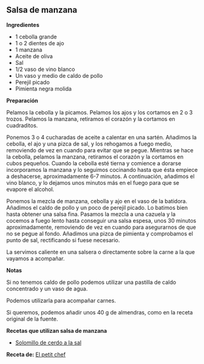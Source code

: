 ## Salsa de manzana

**Ingredientes**

- 1 cebolla grande
- 1 o 2 dientes de ajo
- 1 manzana
- Aceite de oliva
- Sal
- 1/2 vaso de vino blanco
- Un vaso y medio de caldo de pollo
- Perejil picado
- Pimienta negra molida

**Preparación**

Pelamos la cebolla y la picamos. Pelamos los ajos y los cortamos en 2 o 3 trozos. Pelamos la manzana, retiramos el corazón y la cortamos en cuadraditos.

Ponemos 3 o 4 cucharadas de aceite a calentar en una sartén. Añadimos la cebolla, el ajo y una pizca de sal, y los rehogamos a fuego medio, removiendo de vez en cuando para evitar que se pegue. Mientras se hace la cebolla, pelamos la manzana, retiramos el corazón y la cortamos en cubos pequeños. Cuando la cebolla esté tierna y comience a dorarse incorporamos la manzana y lo seguimos cocinando hasta que ésta empiece a deshacerse, aproximadamente 6-7 minutos. A continuación, añadimos el vino blanco, y lo dejamos unos minutos más en el fuego para que se evapore el alcohol.

Ponemos la mezcla de manzana, cebolla y ajo en el vaso de la batidora. Añadimos el caldo de pollo y un poco de perejil picado. Lo batimos bien hasta obtener una salsa fina. Pasamos la mezcla a una cazuela y la cocemos a fuego lento hasta conseguir una salsa espesa, unos 30 minutos aproximadamente, removiendo de vez en cuando para asegurarnos de que no se pegue al fondo. Añadimos una pizca de pimienta y comprobamos el punto de sal, rectificando si fuese necesario.

La servimos caliente en una salsera o directamente sobre la carne a la que vayamos a acompañar.

**Notas**

Si no tenemos caldo de pollo podemos utilizar una pastilla de caldo concentrado y un vaso de agua.

Podemos utilizarla para acompañar carnes.

Si queremos, podemos añadir unos 40 g de almendras, como en la receta original de la fuente.

**Recetas que utilizan salsa de manzana**

- [Solomillo de cerdo a la sal](../salado/solomillo-de-cerdo-a-la-sal.md)

**Receta de:** [El petit chef](http://www.elpetitchef.com/recetas/10.html)
